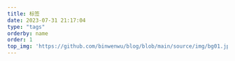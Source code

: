 ```yaml
---
title: 标签
date: 2023-07-31 21:17:04
type: "tags"
orderby: name
order: 1
top_img: 'https://github.com/binwenwu/blog/blob/main/source/img/bg01.jpg?raw=true'
---
```

